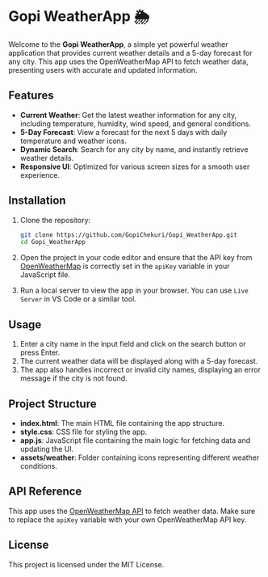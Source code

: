 # Gopi WeatherApp 🌦️

Welcome to the **Gopi WeatherApp**, a simple yet powerful weather application that provides current weather
details and a 5-day forecast for any city. This app uses the OpenWeatherMap API to fetch weather data,
 presenting users with accurate and updated information.

## Features

- **Current Weather**: Get the latest weather information for any city, including temperature,
humidity, wind speed, and general conditions.
- **5-Day Forecast**: View a forecast for the next 5 days with daily temperature and weather icons.
- **Dynamic Search**: Search for any city by name, and instantly retrieve weather details.
- **Responsive UI**: Optimized for various screen sizes for a smooth user experience.

## Installation

1. Clone the repository:

   ```bash
   git clone https://github.com/GopiChekuri/Gopi_WeatherApp.git
   cd Gopi_WeatherApp
2. Open the project in your code editor and ensure that the API key from [OpenWeatherMap](https://openweathermap.org/) is correctly set in the `apiKey` variable in your JavaScript file.

3. Run a local server to view the app in your browser. You can use `Live Server` in VS Code or a similar tool.

## Usage

1. Enter a city name in the input field and click on the search button or press Enter.
2. The current weather data will be displayed along with a 5-day forecast.
3. The app also handles incorrect or invalid city names, displaying an error message if the city is not found.

## Project Structure

- **index.html**: The main HTML file containing the app structure.
- **style.css**: CSS file for styling the app.
- **app.js**: JavaScript file containing the main logic for fetching data and updating the UI.
- **assets/weather**: Folder containing icons representing different weather conditions.

## API Reference

This app uses the [OpenWeatherMap API](https://openweathermap.org/api) to fetch weather data. Make sure to replace the `apiKey` variable with your own OpenWeatherMap API key.

## License

This project is licensed under the MIT License.
```
